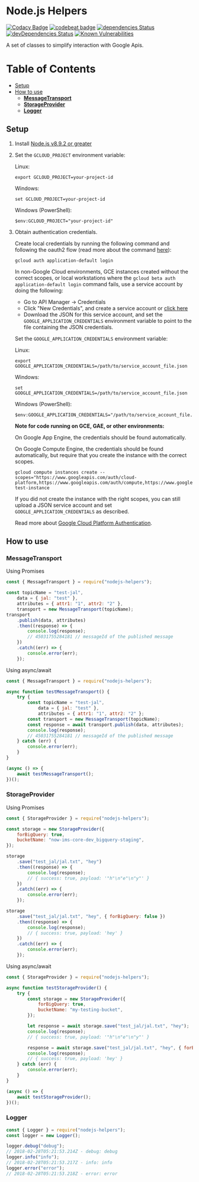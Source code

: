 # Node.js Helpers

[![Codacy Badge](https://app.codacy.com/project/badge/Grade/43ef3b28217d4707adcebd3712c36f27)](https://www.codacy.com/gh/jeremylorino/nodejs-helpers/dashboard?utm_source=github.com&utm_medium=referral&utm_content=jeremylorino/nodejs-helpers&utm_campaign=Badge_Grade)
[![codebeat badge](https://codebeat.co/badges/bb63b024-21c7-47f2-b266-b57a8ff3e94f)](https://codebeat.co/projects/github-com-jeremylorino-nodejs-helpers-master)
[![dependencies Status](https://david-dm.org/jeremylorino/nodejs-helpers/status.svg)](https://david-dm.org/jeremylorino/nodejs-helpers)
[![devDependencies Status](https://david-dm.org/jeremylorino/nodejs-helpers/dev-status.svg)](https://david-dm.org/jeremylorino/nodejs-helpers?type=dev)
[![Known Vulnerabilities](https://snyk.io/test/github/jeremylorino/nodejs-helpers/badge.svg)](https://snyk.io/test/github/jeremylorino/nodejs-helpers)

A set of classes to simplify interaction with Google Apis.

# Table of Contents

-   [Setup](#setup)
-   [How to use](#how-to-use)
    -   [**MessageTransport**](#messagetransport)
    -   [**StorageProvider**](#storageprovider)
    -   [**Logger**](#logger)

## Setup

1.  Install [Node.js v8.9.2 or greater][node]
1.  Set the `GCLOUD_PROJECT` environment variable:

    Linux:

        export GCLOUD_PROJECT=your-project-id

    Windows:

        set GCLOUD_PROJECT=your-project-id

    Windows (PowerShell):

        $env:GCLOUD_PROJECT="your-project-id"

1.  Obtain authentication credentials.

    Create local credentials by running the following command and following the
    oauth2 flow (read more about the command [here][auth_command]):

        gcloud auth application-default login

    In non-Google Cloud environments, GCE instances created without the
    correct scopes, or local workstations where the
    `gcloud beta auth application-default login` command fails, use a service
    account by doing the following:

    - Go to API Manager -> Credentials
    - Click "New Credentials", and create a service account or [click here](https://console.cloud.google.com/project/_/apiui/credential/serviceaccount)
    - Download the JSON for this service account, and set the `GOOGLE_APPLICATION_CREDENTIALS`
      environment variable to point to the file containing the JSON credentials.

    Set the `GOOGLE_APPLICATION_CREDENTIALS` environment variable:

    Linux:

        export GOOGLE_APPLICATION_CREDENTIALS=/path/to/service_account_file.json

    Windows:

        set GOOGLE_APPLICATION_CREDENTIALS=/path/to/service_account_file.json

    Windows (PowerShell):

        $env:GOOGLE_APPLICATION_CREDENTIALS="/path/to/service_account_file.json"

    **Note for code running on GCE, GAE, or other environments:**

    On Google App Engine, the credentials should be found automatically.

    On Google Compute Engine, the credentials should be found automatically, but require that
    you create the instance with the correct scopes.

        gcloud compute instances create --scopes="https://www.googleapis.com/auth/cloud-platform,https://www.googleapis.com/auth/compute,https://www.googleapis.com/auth/compute.readonly" test-instance

    If you did not create the instance with the right scopes, you can still
    upload a JSON service account and set `GOOGLE_APPLICATION_CREDENTIALS`
    as described.

    Read more about [Google Cloud Platform Authentication][gcp_auth].

[node]: https://nodejs.org/
[auth_command]: https://cloud.google.com/sdk/gcloud/reference/beta/auth/application-default/login
[gcp_auth]: https://cloud.google.com/docs/authentication#projects_and_resources

## How to use

### MessageTransport

Using Promises

```javascript
const { MessageTransport } = require("nodejs-helpers");

const topicName = "test-jal",
    data = { jal: "test" },
    attributes = { attr1: "1", attr2: "2" },
    transport = new MessageTransport(topicName);
transport
    .publish(data, attributes)
    .then((response) => {
        console.log(response);
        // 45031755284181 // messageId of the published message
    })
    .catch((err) => {
        console.error(err);
    });
```

Using async/await

```javascript
const { MessageTransport } = require("nodejs-helpers");

async function testMessageTransport() {
    try {
        const topicName = "test-jal",
            data = { jal: "test" },
            attributes = { attr1: "1", attr2: "2" };
        const transport = new MessageTransport(topicName);
        const response = await transport.publish(data, attributes);
        console.log(response);
        // 45031755284181 // messageId of the published message
    } catch (err) {
        console.error(err);
    }
}

(async () => {
    await testMessageTransport();
})();
```

### StorageProvider

Using Promises

```javascript
const { StorageProvider } = require("nodejs-helpers");

const storage = new StorageProvider({
    forBigQuery: true,
    bucketName: "now-ims-core-dev_bigquery-staging",
});

storage
    .save("test_jal/jal.txt", "hey")
    .then((response) => {
        console.log(response);
        // { success: true, payload: '"h"\n"e"\n"y"' }
    })
    .catch((err) => {
        console.error(err);
    });

storage
    .save("test_jal/jal.txt", "hey", { forBigQuery: false })
    .then((response) => {
        console.log(response);
        // { success: true, payload: 'hey' }
    })
    .catch((err) => {
        console.error(err);
    });
```

Using async/await

```javascript
const { StorageProvider } = require("nodejs-helpers");

async function testStorageProvider() {
    try {
        const storage = new StorageProvider({
            forBigQuery: true,
            bucketName: "my-testing-bucket",
        });

        let response = await storage.save("test_jal/jal.txt", "hey");
        console.log(response);
        // { success: true, payload: '"h"\n"e"\n"y"' }

        response = await storage.save("test_jal/jal.txt", "hey", { forBigQuery: false });
        console.log(response);
        // { success: true, payload: 'hey' }
    } catch (err) {
        console.error(err);
    }
}

(async () => {
    await testStorageProvider();
})();
```

### Logger

```javascript
const { Logger } = require("nodejs-helpers");
const logger = new Logger();

logger.debug("debug");
// 2018-02-28T05:21:53.214Z - debug: debug
logger.info("info");
// 2018-02-28T05:21:53.217Z - info: info
logger.error("error");
// 2018-02-28T05:21:53.218Z - error: error
```
